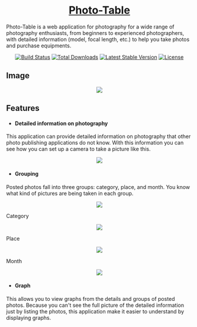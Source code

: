 <h1 align="center"><a href="https://gentle-lowlands-29872.herokuapp.com/" target="_blank">Photo-Table</a></h1>

Photo-Table is a web application for photography for a wide range of photography enthusiasts, from beginners to experienced photographers, with detailed information (model, focal length, etc.) to help you take photos and purchase equipments.

<p align="center">
<a href="https://travis-ci.org/laravel/framework"><img src="https://travis-ci.org/laravel/framework.svg" alt="Build Status"></a>
<a href="https://packagist.org/packages/laravel/framework"><img src="https://poser.pugx.org/laravel/framework/d/total.svg" alt="Total Downloads"></a>
<a href="https://packagist.org/packages/laravel/framework"><img src="https://poser.pugx.org/laravel/framework/v/stable.svg" alt="Latest Stable Version"></a>
<a href="https://packagist.org/packages/laravel/framework"><img src="https://poser.pugx.org/laravel/framework/license.svg" alt="License"></a>
</p>

## Image

<p align="center"><img src="https://user-images.githubusercontent.com/108485443/203186001-24b751ef-afd3-4900-8023-40041efd7ad6.png"></p>


## Features

- <h4>Detailed information on photography</h4>

<p>This application can provide detailed information on photography that other photo publishing applications do not know. With this information you can see how you can set up a camera to take a picture like this.</p>

<p align="center"><img src="https://user-images.githubusercontent.com/108485443/203188103-67858c72-54ef-4a87-9f83-844667de5c86.png"></p>

- <h4>Grouping</h4>

<p>Posted photos fall into three groups: category, place, and month. You know what kind of pictures are being taken in each group.</p>

<p align="center"><img src="https://user-images.githubusercontent.com/108485443/203190039-c510de94-d455-4366-97fe-bfd3ea29e1de.png"></p>

<p>Category</p>
<p align="center"><img src="https://user-images.githubusercontent.com/108485443/203190818-525858be-769c-4c9f-b69f-8eeeef9951e8.png"></p>

<p>Place</p>
<p align="center"><img src="https://user-images.githubusercontent.com/108485443/203190926-aa10ed4b-5427-4a7c-b46a-38b194f862a9.png"></p>

<p>Month</p>
<p align="center"><img src="https://user-images.githubusercontent.com/108485443/203191026-9387513f-2b16-42ad-9d8d-55d36567ef1d.png"></p>

- <h4>Graph</h4>

<p>This allows you to view graphs from the details and groups of posted photos. Because you can't see the full picture of the detailed information just by listing the photos, this application make it easier to understand by displaying graphs.</p>


